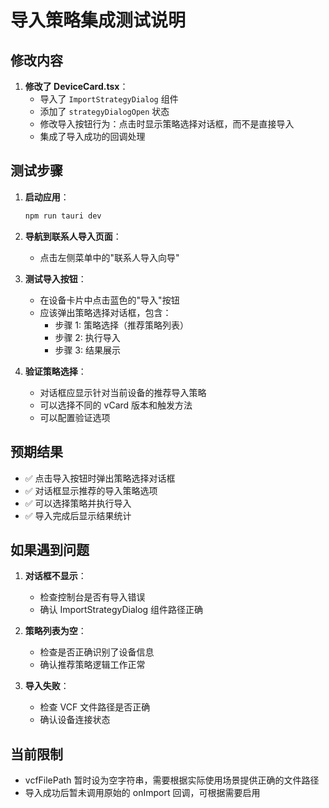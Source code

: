 # 导入策略集成测试说明

## 修改内容

1. **修改了 DeviceCard.tsx**：
   - 导入了 `ImportStrategyDialog` 组件
   - 添加了 `strategyDialogOpen` 状态
   - 修改导入按钮行为：点击时显示策略选择对话框，而不是直接导入
   - 集成了导入成功的回调处理

## 测试步骤

1. **启动应用**：
   ```bash
   npm run tauri dev
   ```

2. **导航到联系人导入页面**：
   - 点击左侧菜单中的"联系人导入向导"

3. **测试导入按钮**：
   - 在设备卡片中点击蓝色的"导入"按钮
   - 应该弹出策略选择对话框，包含：
     - 步骤 1: 策略选择（推荐策略列表）
     - 步骤 2: 执行导入
     - 步骤 3: 结果展示
   
4. **验证策略选择**：
   - 对话框应显示针对当前设备的推荐导入策略
   - 可以选择不同的 vCard 版本和触发方法
   - 可以配置验证选项

## 预期结果

- ✅ 点击导入按钮时弹出策略选择对话框
- ✅ 对话框显示推荐的导入策略选项
- ✅ 可以选择策略并执行导入
- ✅ 导入完成后显示结果统计

## 如果遇到问题

1. **对话框不显示**：
   - 检查控制台是否有导入错误
   - 确认 ImportStrategyDialog 组件路径正确

2. **策略列表为空**：
   - 检查是否正确识别了设备信息
   - 确认推荐策略逻辑工作正常

3. **导入失败**：
   - 检查 VCF 文件路径是否正确
   - 确认设备连接状态

## 当前限制

- vcfFilePath 暂时设为空字符串，需要根据实际使用场景提供正确的文件路径
- 导入成功后暂未调用原始的 onImport 回调，可根据需要启用